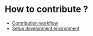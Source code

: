 # How to contribute ?

* [Contribution workflow](workflow.md)
* [Setup development environment](setupdevenv.md)

